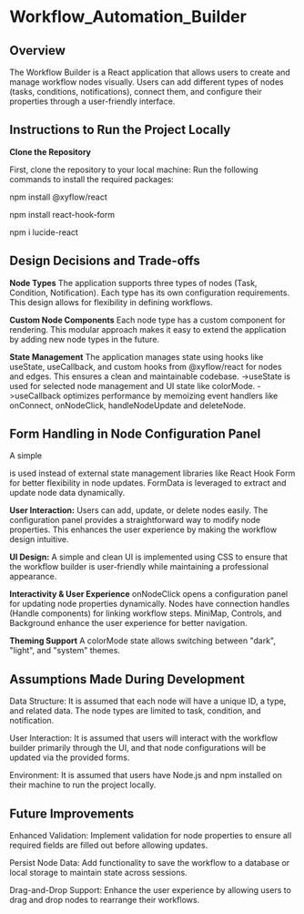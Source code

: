# Workflow_Automation_Builder

## Overview

The Workflow Builder is a React application that allows users to create and manage workflow nodes visually. Users can add different types of nodes (tasks, conditions, notifications), connect them, and configure their properties through a user-friendly interface.

## Instructions to Run the Project Locally

**Clone the Repository**

First, clone the repository to your local machine:
Run the following commands to install the required packages:

npm install @xyflow/react

npm install react-hook-form

npm i lucide-react

## Design Decisions and Trade-offs

**Node Types** The application supports three types of nodes (Task, Condition, Notification). Each type has its own configuration requirements. This design allows for flexibility in defining workflows.

**Custom Node Components** Each node type has a custom component for rendering. This modular approach makes it easy to extend the application by adding new node types in the future.

**State Management** The application manages state using hooks like useState, useCallback, and custom hooks from @xyflow/react for nodes and edges. This ensures a clean and maintainable codebase.
->useState is used for selected node management and UI state like colorMode.
->useCallback optimizes performance by memoizing event handlers like onConnect, onNodeClick, handleNodeUpdate and deleteNode.

## Form Handling in Node Configuration Panel

A simple <form> is used instead of external state management libraries like React Hook Form for better flexibility in node updates.
FormData is leveraged to extract and update node data dynamically.

**User Interaction:** Users can add, update, or delete nodes easily. The configuration panel provides a straightforward way to modify node properties. This enhances the user experience by making the workflow design intuitive.

**UI Design:** A simple and clean UI is implemented using CSS to ensure that the workflow builder is user-friendly while maintaining a professional appearance.

**Interactivity & User Experience**
onNodeClick opens a configuration panel for updating node properties dynamically.
Nodes have connection handles (Handle components) for linking workflow steps.
MiniMap, Controls, and Background enhance the user experience for better navigation.

**Theming Support**
A colorMode state allows switching between "dark", "light", and "system" themes.

## Assumptions Made During Development

Data Structure: It is assumed that each node will have a unique ID, a type, and related data. The node types are limited to task, condition, and notification.

User Interaction: It is assumed that users will interact with the workflow builder primarily through the UI, and that node configurations will be updated via the provided forms.

Environment: It is assumed that users have Node.js and npm installed on their machine to run the project locally.

## Future Improvements

Enhanced Validation: Implement validation for node properties to ensure all required fields are filled out before allowing updates.

Persist Node Data: Add functionality to save the workflow to a database or local storage to maintain state across sessions.

Drag-and-Drop Support: Enhance the user experience by allowing users to drag and drop nodes to rearrange their workflows.
